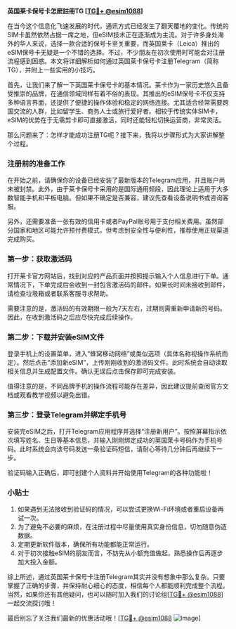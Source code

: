 **英国莱卡保号卡怎麽註冊TG [[TG💪+ @esim1088](https://t.me/s/esim1088)]**

在当今这个信息化飞速发展的时代，通讯方式已经发生了翻天覆地的变化。传统的SIM卡虽然依然占据一席之地，但eSIM技术正在逐渐成为主流。对于许多身处海外的华人来说，选择一款合适的保号卡至关重要，而英国莱卡（Leica）推出的eSIM保号卡无疑是一个不错的选择。不过，不少朋友在初次使用时可能会对注册流程感到困惑。本文将详细解析如何通过英国莱卡保号卡注册Telegram（简称TG），并附上一些实用的小技巧。

首先，让我们来了解一下英国莱卡保号卡的基本情况。莱卡作为一家历史悠久且备受推崇的品牌，在通信领域同样有着不俗的表现。其推出的eSIM保号卡不仅支持多种语言界面，还提供了便捷的操作体验和稳定的网络连接。尤其适合经常需要跨国交流的人群，比如留学生、商务人士或旅行爱好者。相较于传统实体SIM卡，eSIM的优势在于无需剪卡即可直接激活，同时还能轻松切换运营商，非常灵活。

那么问题来了：怎样才能成功注册TG呢？接下来，我将以步骤形式为大家讲解整个过程。

### 注册前的准备工作

在开始之前，请确保你的设备已经安装了最新版本的Telegram应用，并且账户尚未被封禁。此外，由于莱卡保号卡采用的是国际通用频段，因此理论上适用于大多数智能手机和平板电脑。但如果不确定是否兼容，建议先查看设备说明书或咨询客服。

另外，还需要准备一张有效的信用卡或者PayPal账号用于支付相关费用。虽然部分国家和地区可能允许预付费模式，但考虑到安全性与便利性，推荐使用正规渠道完成购买。

### 第一步：获取激活码

打开莱卡官方网站后，找到对应的产品页面并按照提示输入个人信息进行下单。通常情况下，下单完成后会收到一封包含激活码的邮件。如果长时间未接收到邮件，请检查垃圾箱或者联系客服寻求帮助。

需要注意的是，激活码的有效期限一般为7天左右，过期则需重新申请新的号码。因此，在收到激活码之后应尽快完成后续操作。

### 第二步：下载并安装eSIM文件

登录手机上的设置菜单，进入“蜂窝移动网络”或类似选项（具体名称视操作系统而定）。然后点击“添加新eSIM”，上传刚刚收到的激活码文件。此时系统会自动读取相关信息并生成配置文件。确认无误后点击保存即可完成安装。

值得注意的是，不同品牌手机的操作流程可能存在差异，因此建议提前查阅官方文档或观看教学视频以避免出错。

### 第三步：登录Telegram并绑定手机号

安装完eSIM之后，打开Telegram应用程序并选择“注册新用户”。按照屏幕指示依次填写姓名、生日等基本信息，并输入刚刚绑定成功的英国莱卡号码作为手机号码。此时系统会向该号码发送一条验证码短信，请耐心等待几分钟后再继续下一步。

验证码输入正确后，即可创建个人资料并开始使用Telegram的各种功能啦！

### 小贴士

1. 如果遇到无法接收到验证码的情况，可以尝试更换Wi-Fi环境或者重启设备再试一次。
2. 为了避免不必要的麻烦，在注册过程中尽量使用真实身份信息，切勿随意伪造数据。
3. 定期更新软件版本，确保所有功能都能正常运行。
4. 对于初次接触eSIM的朋友而言，不妨先从小额充值做起，熟悉操作后再逐步加大投入金额。

综上所述，通过英国莱卡保号卡注册Telegram其实并没有想象中那么复杂。只要掌握了正确的步骤，并保持耐心细心的态度，相信每个人都能顺利完成整个流程。当然，如果你还有其他疑问，也可以随时加入我们的讨论组[[TG💪+ @esim1088](https://t.me/s/esim1088)]一起交流探讨哦！

最后别忘了关注我们最新的优惠活动哦！[[TG💪+ @esim1088](https://t.me/s/esim1088) ![Image](https://i.postimg.cc/4NQfJmqS/Snipaste-2025-05-13-00-14-12.png)]